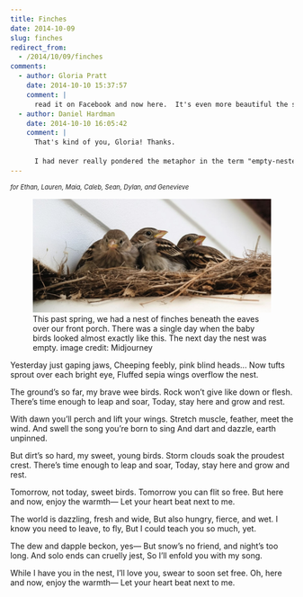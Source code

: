 ```yaml
---
title: Finches
date: 2014-10-09
slug: finches
redirect_from:
  - /2014/10/09/finches
comments:
  - author: Gloria Pratt
    date: 2014-10-10 15:37:57
    comment: |
      read it on Facebook and now here.  It's even more beautiful the second time around.
  - author: Daniel Hardman
    date: 2014-10-10 16:05:42
    comment: |
      That's kind of you, Gloria! Thanks.
      
      I had never really pondered the metaphor in the term "empty-nester" until recently. Now I find that it has a lot of rich layers to it, some happy and some sad. Parenthood continues to stretch and surprise me.
---
```

<p style="font-size:80%;font-style:italic;">for Ethan, Lauren, Maia, Caleb, Sean, Dylan, and Genevieve</p>

<figure><img src="assets/finches.jpg" /><figcaption>This past spring, we had a nest of finches beneath the eaves over our front porch. There was a single day when the baby birds looked almost exactly like this. The next day the nest was empty. image credit: Midjourney</figcaption></figure>

<p class="poetry">Yesterday just gaping jaws,
Cheeping feebly, pink blind heads...
Now tufts sprout over each bright eye,
Fluffed sepia wings overflow the nest.

The ground’s so far, my brave wee birds.
Rock won’t give like down or flesh.
There’s time enough to leap and soar,
Today, stay here and grow and rest.

With dawn you’ll perch and lift your wings.
Stretch muscle, feather, meet the wind.
And swell the song you’re born to sing
And dart and dazzle, earth unpinned.

But dirt’s so hard, my sweet, young birds.
Storm clouds soak the proudest crest.
There’s time enough to leap and soar,
Today, stay here and grow and rest.

Tomorrow, not today, sweet birds.
Tomorrow you can flit so free.
But here and now, enjoy the warmth&mdash;
Let your heart beat next to me.

The world is dazzling, fresh and wide,
But also hungry, fierce, and wet.
I know you need to leave, to fly,
But I could teach you so much, yet.

The dew and dapple beckon, yes&mdash;
But snow’s no friend, and night’s too long.
And solo ends can cruelly jest,
So I’ll enfold you with my song.

While I have you in the nest,
I’ll love you, swear to soon set free.
Oh, here and now, enjoy the warmth&mdash;
Let your heart beat next to me.</p>
